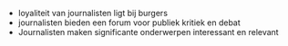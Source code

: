 - loyaliteit van journalisten ligt bij burgers
- journalisten bieden een forum voor publiek kritiek en debat
- Journalisten maken significante onderwerpen interessant en relevant

